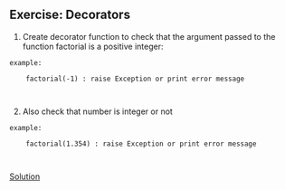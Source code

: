 ## Exercise: Decorators

1. Create decorator function to check that the argument passed to the function factorial is a positive integer:

```
example: 

    factorial(-1) : raise Exception or print error message

    
```


2. Also check that number is integer or not
```
example: 

    factorial(1.354) : raise Exception or print error message

    
```
[Solution](https://github.com/codebasics/py/blob/master/Basics/python_basicsHindi/25_decorators/25_decorators.py)
